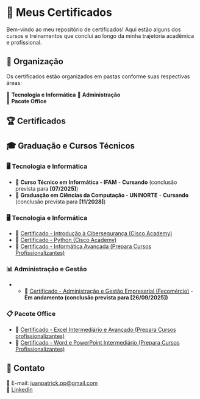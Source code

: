 # 📜 Meus Certificados  

Bem-vindo ao meu repositório de certificados! Aqui estão alguns dos cursos e treinamentos que concluí ao longo da minha trajetória acadêmica e profissional.  

## 📂 Organização  
Os certificados estão organizados em pastas conforme suas respectivas áreas:  

📌 **Tecnologia e Informática**
📌 **Administração**    
📌 **Pacote Office**  

## 🏆 Certificados  

## 🎓 Graduação e Cursos Técnicos  

### 🖥️ **Tecnologia e Informática**  
- 🏅 **Curso Técnico em Informática - IFAM** - **Cursando** (conclusão prevista para **[07/2025]**)
- 🏅 **Graduação em Ciências da Computação - UNINORTE** - **Cursando** (conclusão prevista para **[11/2028]**)


### 🖥️ **Tecnologia e Informática**  
- 🏅 [Certificado - Introdução à Cibersegurança (Cisco Academy)](https://github.com/Juanzev/Certificados/blob/main/certificado%20Introdu%C3%A7%C3%A3o%20a%20Ciberseguran%C3%A7a.pdf)  
- 🏅 [Certificado - Python (Cisco Academy)](https://github.com/Juanzev/Certificados/blob/main/certificado%20Python%20Essentials.pdf)  
- 🏅 [Certificado - Informática Avançada (Prepara Cursos Profissionalizantes)]()  

### 📊 **Administração e Gestão**  
- - 🏅 [Certificado - Administração e Gestão Empresarial (Fecomércio)](link_para_o_certificado) - **Em andamento (conclusão prevista para [26/09/2025])**

### 📋 **Pacote Office**  
- 🏅 [Certificado - Excel Intermediário e Avançado (Prepara Cursos profissionalizantes)](link_para_o_certificado)  
- 🏅 [Certificado - Word e PowerPoint Intermediário (Prepara Cursos Profissionalizantes)](link_para_o_certificado)  

## 📩 Contato  
📧 E-mail: juanpatrick.pp@gmail.com  
🔗 [LinkedIn](https://www.linkedin.com/in/juan-patrick-724075300/)  

